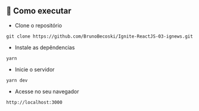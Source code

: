 ## 🚀 Como executar

- Clone o repositório
```
git clone https://github.com/BrunoBecoski/Ignite-ReactJS-03-ignews.git
```
- Instale as depêndencias
```
yarn
```
- Inicie o servidor
``` 
yarn dev
```
- Acesse no seu navegador
```
http://localhost:3000
```
